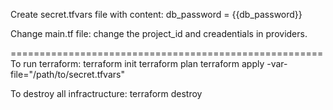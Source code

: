 Create secret.tfvars file with content:
db_password = {{db_password}}

Change main.tf file:
change the project_id and creadentials in providers.

======================================================
To run terraform:
terraform init
terraform plan
terraform apply -var-file="/path/to/secret.tfvars"

To destroy all infractructure:
terraform destroy